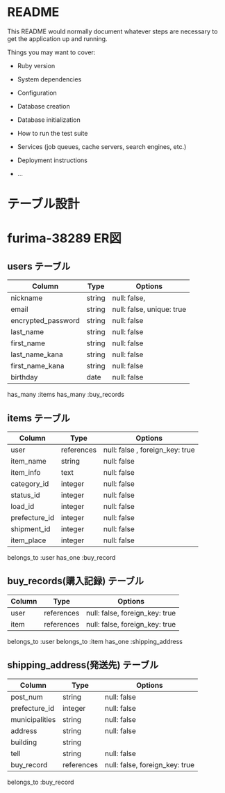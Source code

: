 # README

This README would normally document whatever steps are necessary to get the
application up and running.

Things you may want to cover:

* Ruby version

* System dependencies

* Configuration

* Database creation

* Database initialization

* How to run the test suite

* Services (job queues, cache servers, search engines, etc.)

* Deployment instructions

* ...

# テーブル設計
# furima-38289 ER図

## users テーブル

| Column             | Type       | Options                         |
| ------------------ | ---------- | ------------------------------- |
| nickname           | string     | null: false,                    |
| email              | string     | null: false, unique: true       |
| encrypted_password | string     | null: false                     |
| last_name          | string     | null: false                     |
| first_name         | string     | null: false                     |
| last_name_kana     | string     | null: false                     |
| first_name_kana    | string     | null: false                     |
| birthday           | date       | null: false                     |

has_many  :items
has_many  :buy_records

## items テーブル

| Column             | Type       | Options                         |
| ------------------ | ---------- | ------------------------------- |
| user               | references | null: false , foreign_key: true |
| item_name          | string     | null: false                     |
| item_info          | text       | null: false                     |
| category_id        | integer    | null: false                     |
| status_id          | integer    | null: false                     |
| load_id            | integer    | null: false                     |
| prefecture_id      | integer    | null: false                     |
| shipment_id        | integer    | null: false                     |
| item_place         | integer    | null: false                     |

belongs_to :user
has_one :buy_record


## buy_records(購入記録) テーブル

| Column             | Type       | Options                         |
| ------------------ | ---------- | ------------------------------- |
| user               | references | null: false, foreign_key: true  |
| item               | references | null: false, foreign_key: true  |

belongs_to :user
belongs_to :item
has_one :shipping_address

## shipping_address(発送先) テーブル

| Column             | Type       | Options                         |
| ------------------ | ---------- | ------------------------------- |
| post_num           | string     | null: false                     |
| prefecture_id      | integer    | null: false                     |
| municipalities     | string     | null: false                     |
| address            | string     | null: false                     |
| building           | string     |                                 |
| tell               | string     | null: false                     |
| buy_record         | references | null: false, foreign_key: true  |

belongs_to :buy_record